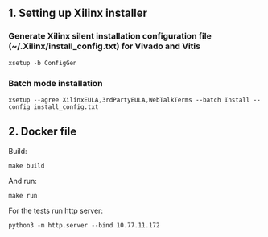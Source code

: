 ## 1. Setting up Xilinx installer

### Generate Xilinx silent installation configuration file (~/.Xilinx/install_config.txt) for Vivado and Vitis

```
xsetup -b ConfigGen
```

### Batch mode installation

```
xsetup --agree XilinxEULA,3rdPartyEULA,WebTalkTerms --batch Install --config install_config.txt
```

## 2. Docker file

Build:
```
make build
```

And run:
```
make run
```

For the tests run http server:
```
python3 -m http.server --bind 10.77.11.172
```
